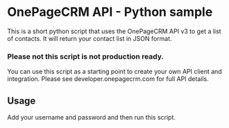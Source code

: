 # OnePageCRM API - Python sample

This is a short python script that uses the OnePageCRM API v3 to get 
a list of contacts.
It will return your contact list in JSON format.

### Please not this script is not production ready.
You can use this script as a starting point to create your own API client and integration.
Please see developer.onepagecrm.com for full API details.

## Usage
Add your username and password and then run this script.
